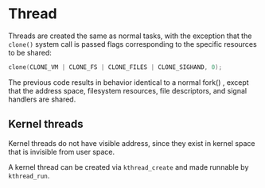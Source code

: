 # Thread

Threads are created the same as normal tasks, with the exception that the `clone()` system call is passed flags corresponding to the specific resources to be shared:
```cpp
clone(CLONE_VM | CLONE_FS | CLONE_FILES | CLONE_SIGHAND, 0);
```

The previous code results in behavior identical to a normal fork() , except that the address space, filesystem resources, file descriptors, and signal handlers are shared. 

## Kernel threads

Kernel threads do not have visible address, since they exist in kernel space that is invisible from user space.

A kernel thread can be created via `kthread_create` and made runnable by `kthread_run`.